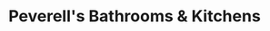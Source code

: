 ---
title: "Peverell's Bathrooms & Kitchens"
url: /clacton-on-sea/peverells-bathrooms-and-kitchens/
shop: kitchen
---